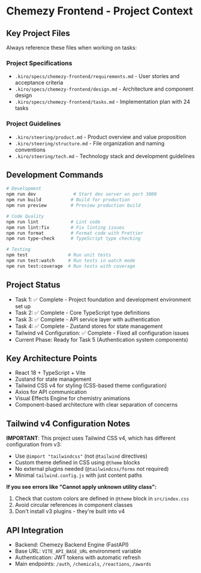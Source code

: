 # Chemezy Frontend - Project Context

## Key Project Files
Always reference these files when working on tasks:

### Project Specifications
- `.kiro/specs/chemezy-frontend/requirements.md` - User stories and acceptance criteria  
- `.kiro/specs/chemezy-frontend/design.md` - Architecture and component design
- `.kiro/specs/chemezy-frontend/tasks.md` - Implementation plan with 24 tasks

### Project Guidelines
- `.kiro/steering/product.md` - Product overview and value proposition
- `.kiro/steering/structure.md` - File organization and naming conventions
- `.kiro/steering/tech.md` - Technology stack and development guidelines

## Development Commands
```bash
# Development
npm run dev              # Start dev server on port 3000
npm run build           # Build for production
npm run preview         # Preview production build

# Code Quality
npm run lint            # Lint code
npm run lint:fix        # Fix linting issues
npm run format          # Format code with Prettier
npm run type-check      # TypeScript type checking

# Testing
npm test               # Run unit tests
npm run test:watch     # Run tests in watch mode
npm run test:coverage  # Run tests with coverage
```

## Project Status
- Task 1: ✅ Complete - Project foundation and development environment set up
- Task 2: ✅ Complete - Core TypeScript type definitions
- Task 3: ✅ Complete - API service layer with authentication
- Task 4: ✅ Complete - Zustand stores for state management
- Tailwind v4 Configuration: ✅ Complete - Fixed all configuration issues
- Current Phase: Ready for Task 5 (Authentication system components)

## Key Architecture Points
- React 18 + TypeScript + Vite
- Zustand for state management
- Tailwind CSS v4 for styling (CSS-based theme configuration)
- Axios for API communication
- Visual Effects Engine for chemistry animations
- Component-based architecture with clear separation of concerns

## Tailwind v4 Configuration Notes
**IMPORTANT**: This project uses Tailwind CSS v4, which has different configuration from v3:
- Use `@import "tailwindcss"` (not `@tailwind` directives)
- Custom theme defined in CSS using `@theme` blocks
- No external plugins needed (`@tailwindcss/forms` not required)
- Minimal `tailwind.config.js` with just content paths

**If you see errors like "Cannot apply unknown utility class":**
1. Check that custom colors are defined in `@theme` block in `src/index.css`
2. Avoid circular references in component classes
3. Don't install v3 plugins - they're built into v4

## API Integration
- Backend: Chemezy Backend Engine (FastAPI)
- Base URL: `VITE_API_BASE_URL` environment variable
- Authentication: JWT tokens with automatic refresh
- Main endpoints: `/auth`, `/chemicals`, `/reactions`, `/awards`